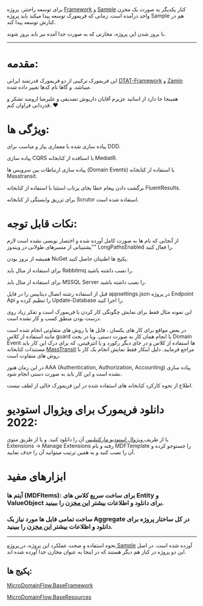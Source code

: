 برای توسعه راحتتر، پروژه [Framework](https://github.com/MicroDomainFlow/Framework "Framework") و [Sample](https://github.com/MicroDomainFlow/Sample "Sample") کنار یکدیگر به صورت یک مخزن واحد درآمده است. زمانی که فریمورک توسعه پیدا میکند باید پروژه Sample هم در کنارش توسعه پیدا کند.

با بروز شدن این پروژه، مخازنی که به صورت جدا آمده نیر باید بروز شوند.


-----------

# مقدمه:

این فریمورک ترکیبی از دو فریمورک قدرتمند ایرانی [DTAT-Framework](https://github.com/DTAT-Framework "DTAT-Framework") و [Zamin](https://github.com/oroumand/Zamin "Zamin") میباشد. و گاها نام کدها تغییر داده شده.

همینجا جا دارد از اساتید عزیزم آقایان داریوش تصدیقی و علیرضا ارومند تشکر و قدردانی فراوان کنم. ❤




# ویژگی ها:

پیاده سازی شده با معماری پیاز  و مناسب برای DDD.

پیاده سازی CQRS با استافده از کتابخانه MediatR.

پیاده سازی ارتباطات بین سرویس ها (Domain Events) با استفاده از کتابخانه Masstransit.

برگشت دادن پیغام خطا بجای پرتاب استثنا با استفاده از کتابخانه FluentResults.

برای تزریق وابستگی از کتابخانه Scrutor استفاده شده است.

# نکات قابل توجه:

از آنجایی که نام ها به صورت کامل آورده شده و اختصار نویسی نشده است لازم "پشتیبانی از مسیرهای طولانی در ویندوز" LongPathsEnabled  را فعال کنید.

همیشه از بروز بودن NuGet پکیج ها اطنیتان حاصل کنید.

برای استفاده از مثال باید Rabbitmq را نصب داشته باشید.

برای استفاده از مثال باید MSSQL Server را نصب داشته باشید.

قبل از استفاده رشته اتصال دیتابیس را در فایل appsettings.json در پروژه Endpoint Api را تنظیم کرده و Update-Database را اجرا کنید.

این نمونه مثال فقط برای نمایش چگونگی کار کردن با فریمورک است و تفکر زیاد روی درست بودن منطق کسب و کار نشده است. 

در بعض مواقع برای کار های یکسان ، فایل ها یا روش های متفاوتی انجام شده است مانند استفاده از کلاس guard یا انجام همان کار به صورت دستی. ویا در بحث Domain Event ها استفاده از کلاس و در جای دیگر رکورد و یا انترفیس، که برای درک این کار باید مستندات کتابخانه [MassTransit](https://masstransit.io/documentation/concepts/messages#message-types "MassTransit") مراجع فرمایید. دلیل اینکار فقط نمایش انجام یک کار با روش های متفاوت است.

در این زمان هنوز AAA (Authentication, Authorization, Accounting) پیاده سازی نشده است و این کار باید به صورت دستی انجام شود.

اطلاع از نحوه کارکرد کتابخانه های استفاده شده در این فریمورک خالی از لطف نیست.

# دانلود فریمورک برای ویژوال استودیو 2022:

یا از طریف[ ویژوال استودیو مارکتپلیس](https://marketplace.visualstudio.com/items?itemName=MicroDomainFlow.armanespiar " ویژوال استودیو مارکتپلیس") آن را دانلود کنید. و یا از طریق منوی Extensions -> Manage Extensions رفته و نام MDFTemplate را جستوجو کرده و آن را نصب کنید و به همین ترتیب میتوانید آن را حذف نمایید.


# ابزارهای مفید

### آیتم ها (MDFItems): برای ساخت سریع کلاس های Entity و ValueObject برای دانلود و اطلاعات بیشتر [این مخزن](https://github.com/MicroDomainFlow/MDFItems "این مخزن") را ببینید.
### ساخت تمامی فایل ها مورد نیاز یک Aggregate در کل ساختار پروژه برای دانلود و اظلاعات بیشتر [این مخزن](https://github.com/MicroDomainFlow/AutoMDF "این مخزن") را ببینید.


------------

نحوه استفاده و صحت عملکرد این پروژه، در[ پروژه Sample](https://github.com/MicroDomainFlow/Sample " پروژه Sample") آورده شده است. در اصل این دو پروژه در کنار هم دیگر هستند که در اینجا به عنوان مخازن جدا آورده شده اند.


## پکیج ها:

[MicroDomainFlow.BaseFramework](https://www.nuget.org/packages/MicroDomainFlow.BaseFramework "MicroDomainFlow.BaseFramework")

[MicroDomainFlow.BaseResources](https://www.nuget.org/packages/MicroDomainFlow.BaseResources "MicroDomainFlow.BaseResources")
